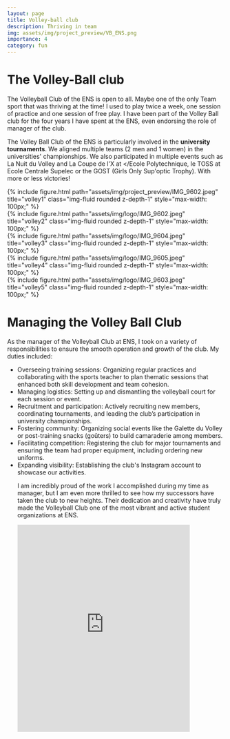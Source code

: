 ```yaml
---
layout: page
title: Volley-ball club
description: Thriving in team
img: assets/img/project_preview/VB_ENS.png
importance: 4
category: fun
---
```


# The Volley-Ball club

The Volleyball Club of the ENS is open to all. Maybe one of the only Team sport that was thriving at the time! I used to play twice a week, one session of practice and one session of free play. I have been part of the Volley Ball club for the four years I have spent at the ENS, even endorsing the role of manager of the club.

The Volley Ball Club of the ENS is particularly involved in the <b>university tournaments</b>. We aligned multiple teams (2 men and 1 women) in the universities' championships. We also participated in multiple events such as La Nuit du Volley and La Coupe de l'X at </Ecole Polytechnique, le TOSS at Ecole Centrale Supelec or the GOST (Girls Only Sup'optic Trophy). With more or less victories!

<div class="row text-center">
    <div class="col-6 col-md-4 col-lg-2 mt-3 mt-md-0 d-flex justify-content-center">
        {% include figure.html path="assets/img/project_preview/IMG_9602.jpeg" title="volley1" class="img-fluid rounded z-depth-1" style="max-width: 100px;" %}
    </div>
    <div class="col-6 col-md-4 col-lg-2 mt-3 mt-md-0 d-flex justify-content-center">
        {% include figure.html path="assets/img/logo/IMG_9602.jpeg" title="volley2" class="img-fluid rounded z-depth-1" style="max-width: 100px;" %}
    </div>
    <div class="col-6 col-md-4 col-lg-2 mt-3 mt-md-0 d-flex justify-content-center">
        {% include figure.html path="assets/img/logo/IMG_9604.jpeg" title="volley3" class="img-fluid rounded z-depth-1" style="max-width: 100px;" %}
    </div>
    <div class="col-6 col-md-4 col-lg-2 mt-3 mt-md-0 d-flex justify-content-center">
        {% include figure.html path="assets/img/logo/IMG_9605.jpeg" title="volley4" class="img-fluid rounded z-depth-1" style="max-width: 100px;" %}
    </div>
    <div class="col-6 col-md-4 col-lg-2 mt-3 mt-md-0 d-flex justify-content-center">
        {% include figure.html path="assets/img/logo/IMG_9603.jpeg" title="volley5" class="img-fluid rounded z-depth-1" style="max-width: 100px;" %}
    </div>
</div>


# Managing the Volley Ball Club

As the manager of the Volleyball Club at ENS, I took on a variety of responsibilities to ensure the smooth operation and growth of the club. My duties included:

<ul>
    <li> Overseeing training sessions: Organizing regular practices and collaborating with the sports teacher to plan thematic sessions that enhanced both skill development and team cohesion.</li>
    <li> Managing logistics: Setting up and dismantling the volleyball court for each session or event.</li>
    <li> Recruitment and participation: Actively recruiting new members, coordinating tournaments, and leading the club’s participation in university championships.</li>
    <li> Fostering community: Organizing social events like the Galette du Volley or post-training snacks (goûters) to build camaraderie among members.</li>
    <li> Facilitating competition: Registering the club for major tournaments and ensuring the team had proper equipment, including ordering new uniforms.</li>
    <li> Expanding visibility: Establishing the club's Instagram account to showcase our activities.</li>

I am incredibly proud of the work I accomplished during my time as manager, but I am even more thrilled to see how my successors have taken the club to new heights. Their dedication and creativity have truly made the Volleyball Club one of the most vibrant and active student organizations at ENS.


<iframe
       src="https://www.instagram.com/volley_ens_ulm/embed"
       width="400"
       height="480"
       frameborder="0"
       scrolling="no"
       allowtransparency="true"></iframe>
